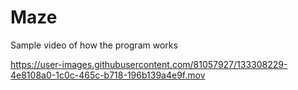 # Maze

Sample video of how the program works

https://user-images.githubusercontent.com/81057927/133308229-4e8108a0-1c0c-465c-b718-196b139a4e9f.mov

